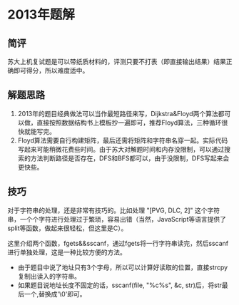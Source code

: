 # 2013年题解

## 简评

苏大上机复试题是可以带纸质材料的，评测只要不打表（即直接输出结果）结果正确即可得分，所以难度适中。

## 解题思路

1. 2013年的题目经典做法可以当作最短路径来写，Dijkstra&Floyd两个算法都可以做，直接按照数据结构书上模板抄一遍即可，推荐Floyd算法，三种循环很快就能写完。
2. Floyd算法需要自行构建矩阵，最后还需将矩阵和字符串名穿一起。实际代码写起来可能稍微花费些时间。由于苏大对解题时间和内存没限制，可以通过搜索的方法判断路径是否存在，DFS和BFS都可以，由于没限制，DFS写起来会更快些。

## 技巧

对于字符串的处理，还是非常有技巧的。比如处理 "[PVG, DLC, 2]" 这个字符串，一个个字符进行处理过于繁琐，容易出错（当然，JavaScript等语言提供了split等函数，做起来很轻松，但这里是C）。

这里介绍两个函数，fgets&&sscanf，通过fgets将一行字符串读完，然后sscanf进行单独处理，这是一种比较方便的方法。

* 由于题目中说了地址只有3个字母，所以可以计算好读取的位置，直接strcpy复制出读入的字符串。
* 如果题目说地址长度不固定的话，sscanf(file, "%c%s", &c, str)后，将str最后一个,替换成'\0'即可。